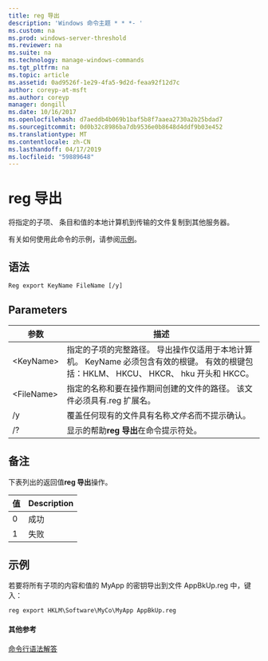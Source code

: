 ```yaml
---
title: reg 导出
description: 'Windows 命令主题 * * *- '
ms.custom: na
ms.prod: windows-server-threshold
ms.reviewer: na
ms.suite: na
ms.technology: manage-windows-commands
ms.tgt_pltfrm: na
ms.topic: article
ms.assetid: 0ad9526f-1e29-4fa5-9d2d-feaa92f12d7c
author: coreyp-at-msft
ms.author: coreyp
manager: dongill
ms.date: 10/16/2017
ms.openlocfilehash: d7aeddb4b069b1baf5b8f7aaea2730a2b25bdad7
ms.sourcegitcommit: 0d0b32c8986ba7db9536e0b8648d4ddf9b03e452
ms.translationtype: MT
ms.contentlocale: zh-CN
ms.lasthandoff: 04/17/2019
ms.locfileid: "59889648"
---
```

# <a name="reg-export"></a>reg 导出



将指定的子项、 条目和值的本地计算机到传输的文件复制到其他服务器。

有关如何使用此命令的示例，请参阅[示例](#BKMK_examples)。

## <a name="syntax"></a>语法

```
Reg export KeyName FileName [/y]
```

## <a name="parameters"></a>Parameters

|参数|描述|
|---------|-----------|
|\<KeyName>|指定的子项的完整路径。 导出操作仅适用于本地计算机。 KeyName 必须包含有效的根键。 有效的根键包括：HKLM、 HKCU、 HKCR、 hku 开头和 HKCC。|
|\<FileName>|指定的名称和要在操作期间创建的文件的路径。 该文件必须具有.reg 扩展名。|
|/y|覆盖任何现有的文件具有名称*文件名*而不提示确认。|
|/?|显示的帮助**reg 导出**在命令提示符处。|

## <a name="remarks"></a>备注

下表列出的返回值**reg 导出**操作。

|值|Description|
|-----|-----------|
|0|成功|
|1|失败|

## <a name="BKMK_examples"></a>示例

若要将所有子项的内容和值的 MyApp 的密钥导出到文件 AppBkUp.reg 中，键入：
```
reg export HKLM\Software\MyCo\MyApp AppBkUp.reg
```

#### <a name="additional-references"></a>其他参考

[命令行语法解答](command-line-syntax-key.md)